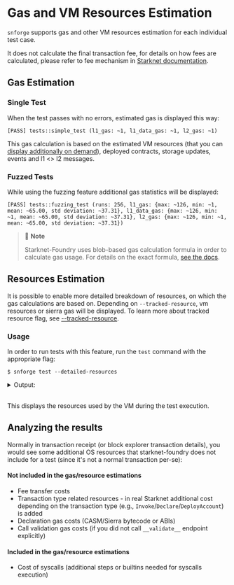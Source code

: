 # Gas and VM Resources Estimation

`snforge` supports gas and other VM resources estimation for each individual test case. 

It does not calculate the final transaction fee, for details on how fees are calculated, 
please refer to fee mechanism in [Starknet documentation](https://docs.starknet.io/architecture-and-concepts/network-architecture/fee-mechanism).

## Gas Estimation

### Single Test

When the test passes with no errors, estimated gas is displayed this way:
```shell
[PASS] tests::simple_test (l1_gas: ~1, l1_data_gas: ~1, l2_gas: ~1)
```

This gas calculation is based on the estimated VM resources (that you can [display additionally on demand](#usage)), 
deployed contracts, storage updates, events and l1 <> l2 messages. 

### Fuzzed Tests

While using the fuzzing feature additional gas statistics will be displayed:
```shell
[PASS] tests::fuzzing_test (runs: 256, l1_gas: {max: ~126, min: ~1, mean: ~65.00, std deviation: ~37.31}, l1_data_gas: {max: ~126, min: ~1, mean: ~65.00, std deviation: ~37.31}, l2_gas: {max: ~126, min: ~1, mean: ~65.00, std deviation: ~37.31})
```

> 📝 **Note**
>  
> Starknet-Foundry uses blob-based gas calculation formula in order to calculate gas usage. 
> For details on the exact formula, [see the docs](https://docs.starknet.io/architecture-and-concepts/network-architecture/fee-mechanism/#overall_fee_blob). 

## Resources Estimation 

It is possible to enable more detailed breakdown of resources, on which the gas calculations are based on.
Depending on `--tracked-resource`, vm resources or sierra gas will be displayed.
To learn more about tracked resource flag, see [--tracked-resource](../appendix/snforge/test.md#--tracked-resource).

### Usage
In order to run tests with this feature, run the `test` command with the appropriate flag:

```shell
$ snforge test --detailed-resources
```

<details>
<summary>Output:</summary>

```shell
Collected 2 test(s) from hello_starknet package
Running 2 test(s) from tests/
[PASS] hello_starknet_integrationtest::test_contract::test_cannot_increase_balance_with_zero_value (l1_gas: ~0, l1_data_gas: ~96, l2_gas: ~360000)
        steps: 3405
        memory holes: 22
        builtins: (range_check: 77, pedersen: 7)
        syscalls: (CallContract: 2, StorageRead: 1, Deploy: 1)

[PASS] hello_starknet_integrationtest::test_contract::test_increase_balance (l1_gas: ~0, l1_data_gas: ~192, l2_gas: ~480000)
        steps: 4535
        memory holes: 15
        builtins: (range_check: 95, pedersen: 7)
        syscalls: (CallContract: 3, StorageRead: 3, Deploy: 1, StorageWrite: 1)

Running 0 test(s) from src/
Tests: 2 passed, 0 failed, 0 skipped, 0 ignored, 0 excluded, 0 filtered out
```
</details>
<br>

This displays the resources used by the VM during the test execution.

## Analyzing the results
Normally in transaction receipt (or block explorer transaction details), you would see some additional OS resources
that starknet-foundry does not include for a test (since it's not a normal transaction per-se):

#### Not included in the gas/resource estimations
- Fee transfer costs
- Transaction type related resources - in real Starknet additional cost depending on the transaction type (e.g., `Invoke`/`Declare`/`DeployAccount`) is added
- Declaration gas costs (CASM/Sierra bytecode or ABIs)
- Call validation gas costs (if you did not call `__validate__` endpoint explicitly)

#### Included in the gas/resource estimations
- Cost of syscalls (additional steps or builtins needed for syscalls execution)